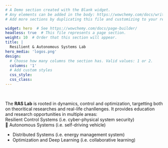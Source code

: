```yaml
---
# A Demo section created with the Blank widget.
# Any elements can be added in the body: https://wowchemy.com/docs/writing-markdown-latex/
# Add more sections by duplicating this file and customizing to your requirements.

widget: hero  # See https://wowchemy.com/docs/page-builder/
headless: true  # This file represents a page section.
weight: 10  # Order that this section will appear.
title: |
  Resilient & Autonomous Systems Lab
hero_media: 'logos.png'
design:
  # Choose how many columns the section has. Valid values: 1 or 2.
  columns: '1'
  # Add custom styles
  css_style:
  css_class:
---
```


<br>

The **RAS Lab** is rooted in dynamics, control and optimization, targetting both on theoritical researches and real-life chanllenges. It provides education and research opportunities in multiple areas: <br>
Resilient Control Systems (i.e. cyber-physical system security)<br>
:car: Autonomous Systems (i.e. self-driving vehicle)
- Distributed Systems (i.e. energy management system)
- Optimization and Deep Learning (i.e. collaborative learning)
